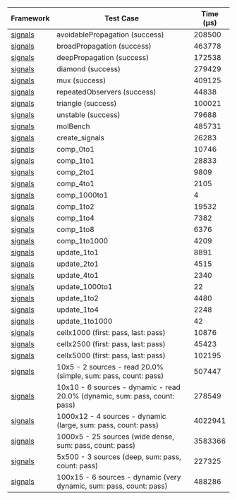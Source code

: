 | Framework | Test Case | Time (μs) |
| --- | --- | --- |
| [signals](https://github.com/rodydavis/signals.dart) | avoidablePropagation (success) | 208500 |
| [signals](https://github.com/rodydavis/signals.dart) | broadPropagation (success) | 463778 |
| [signals](https://github.com/rodydavis/signals.dart) | deepPropagation (success) | 172538 |
| [signals](https://github.com/rodydavis/signals.dart) | diamond (success) | 279429 |
| [signals](https://github.com/rodydavis/signals.dart) | mux (success) | 409125 |
| [signals](https://github.com/rodydavis/signals.dart) | repeatedObservers (success) | 44838 |
| [signals](https://github.com/rodydavis/signals.dart) | triangle (success) | 100021 |
| [signals](https://github.com/rodydavis/signals.dart) | unstable (success) | 79688 |
| [signals](https://github.com/rodydavis/signals.dart) | molBench | 485731 |
| [signals](https://github.com/rodydavis/signals.dart) | create_signals | 26283 |
| [signals](https://github.com/rodydavis/signals.dart) | comp_0to1 | 10746 |
| [signals](https://github.com/rodydavis/signals.dart) | comp_1to1 | 28833 |
| [signals](https://github.com/rodydavis/signals.dart) | comp_2to1 | 9809 |
| [signals](https://github.com/rodydavis/signals.dart) | comp_4to1 | 2105 |
| [signals](https://github.com/rodydavis/signals.dart) | comp_1000to1 | 4 |
| [signals](https://github.com/rodydavis/signals.dart) | comp_1to2 | 19532 |
| [signals](https://github.com/rodydavis/signals.dart) | comp_1to4 | 7382 |
| [signals](https://github.com/rodydavis/signals.dart) | comp_1to8 | 6376 |
| [signals](https://github.com/rodydavis/signals.dart) | comp_1to1000 | 4209 |
| [signals](https://github.com/rodydavis/signals.dart) | update_1to1 | 8891 |
| [signals](https://github.com/rodydavis/signals.dart) | update_2to1 | 4515 |
| [signals](https://github.com/rodydavis/signals.dart) | update_4to1 | 2340 |
| [signals](https://github.com/rodydavis/signals.dart) | update_1000to1 | 22 |
| [signals](https://github.com/rodydavis/signals.dart) | update_1to2 | 4480 |
| [signals](https://github.com/rodydavis/signals.dart) | update_1to4 | 2248 |
| [signals](https://github.com/rodydavis/signals.dart) | update_1to1000 | 42 |
| [signals](https://github.com/rodydavis/signals.dart) | cellx1000 (first: pass, last: pass) | 10876 |
| [signals](https://github.com/rodydavis/signals.dart) | cellx2500 (first: pass, last: pass) | 45423 |
| [signals](https://github.com/rodydavis/signals.dart) | cellx5000 (first: pass, last: pass) | 102195 |
| [signals](https://github.com/rodydavis/signals.dart) | 10x5 - 2 sources - read 20.0% (simple, sum: pass, count: pass) | 507447 |
| [signals](https://github.com/rodydavis/signals.dart) | 10x10 - 6 sources - dynamic - read 20.0% (dynamic, sum: pass, count: pass) | 278549 |
| [signals](https://github.com/rodydavis/signals.dart) | 1000x12 - 4 sources - dynamic (large, sum: pass, count: pass) | 4022941 |
| [signals](https://github.com/rodydavis/signals.dart) | 1000x5 - 25 sources (wide dense, sum: pass, count: pass) | 3583366 |
| [signals](https://github.com/rodydavis/signals.dart) | 5x500 - 3 sources (deep, sum: pass, count: pass) | 227325 |
| [signals](https://github.com/rodydavis/signals.dart) | 100x15 - 6 sources - dynamic (very dynamic, sum: pass, count: pass) | 488286 |
